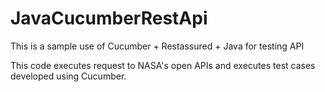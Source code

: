 # JavaCucumberRestApi
This is a sample use of Cucumber + Restassured + Java for testing API

This code executes request to NASA's open APIs and executes test cases developed using Cucumber.
